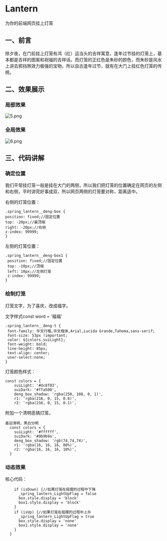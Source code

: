 # Lantern
为你的前端网页挂上灯笼
## 一、前言

除夕夜，在门前挂上灯笼有鸿（红）运当头的吉祥寓意，逢年过节挂的灯笼上，基本都是吉祥的图案和祝福的吉祥话。而灯笼的正红色是朱砂的颜色，而朱砂是风水上讲去邪挡煞效力极强的宝物，所以自古逢年过节，就有在大门上挂红色灯笼的传统。

## 二、效果展示

### 局部效果

![5.png](https://p6-juejin.byteimg.com/tos-cn-i-k3u1fbpfcp/13b94af3c213409c9ab2cd26dc7dbd7c~tplv-k3u1fbpfcp-watermark.image?)


### 全局效果


![6.png](https://p1-juejin.byteimg.com/tos-cn-i-k3u1fbpfcp/657a1f809b7546d98e94fff21450690b~tplv-k3u1fbpfcp-watermark.image?)
## 三、代码讲解

### 确定位置

我们平常挂灯笼一般是挂在大门的两侧，所以我们把灯笼的位置确定在网页的左侧和右侧，平时讲究好事成双，所以网页两侧的灯笼要对称，距离适中。

右侧的灯笼位置：

```
.spring_lantern__deng-box {
position: fixed;//固定位置
top: -20px;//最顶端
right: -20px;//右侧
z-index: 99999;
}
```

左侧的灯笼位置：

```
.spring_lantern__deng-box1 {
 position: fixed;//固定位置
 top: -10px;//顶端
 left: 10px;//左侧灯笼
 z-index: 99999;
}
```

### 绘制灯笼

灯笼文字，为了喜庆，改成福字。

文字样式const word = '福福'

```
.spring_lantern__deng-t {
 font-family: 华文行楷,华文楷体,Arial,Lucida Grande,Tahoma,sans-serif;
 font-size: 53px !important;
 color: ${colors.suiLight};
 font-weight: bold;
 line-height: 85px;
 text-align: center;
 user-select:none;
}
```

灯笼颜色样式：

```
const colors = {
    suiLight: '#dc8f03',
    suiDark: '#ffa500',
    deng_box_shadow: 'rgba(250, 108, 0, 1)',
    r1: 'rgba(216, 0, 15, 0.8)',
    r2: 'rgba(216, 0, 15, 0.1)',
```

附加一个清明恶搞灯笼，

```
喜迎清明，黑白分明
  const colors = {
    suiLight: '#ffffff',
    suiDark: '#9b9b9a',
    deng_box_shadow: 'rgb(74,74,74)',
    r1: 'rgba(16, 16, 16, 80%)',
    r2: 'rgba(16, 16, 16, 10%)',
  }
```

### 动态效果

核心代码：

```
    if (isDown) {//如果灯笼在摇摆的过程中下降
      _spring_lantern_LightUpFlag = false
      box.style.display = 'block'
      box1.style.display = 'block'
    }
    if (isUp) {//如果灯笼在摇摆的过程中上升
      _spring_lantern_LightUpFlag = true
      box.style.display = 'none'
      box1.style.display = 'none'
    }
  }
```

